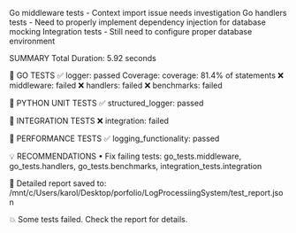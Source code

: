 Go middleware tests - Context import issue needs investigation
Go handlers tests - Need to properly implement dependency injection for database mocking
Integration tests - Still need to configure proper database environment


 SUMMARY
Total Duration: 5.92 seconds

🔵 GO TESTS
  ✅ logger: passed
    Coverage: coverage: 81.4% of statements
  ❌ middleware: failed
  ❌ handlers: failed
  ❌ benchmarks: failed

🐍 PYTHON UNIT TESTS
  ✅ structured_logger: passed

🔗 INTEGRATION TESTS
  ❌ integration: failed

🚀 PERFORMANCE TESTS
  ✅ logging_functionality: passed

💡 RECOMMENDATIONS
  • Fix failing tests: go_tests.middleware, go_tests.handlers, go_tests.benchmarks, integration_tests.integration

📄 Detailed report saved to: /mnt/c/Users/karol/Desktop/porfolio/LogProcessiingSystem/test_report.json

💥 Some tests failed. Check the report for details.